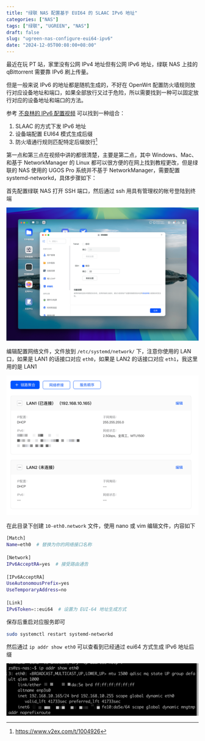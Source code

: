 ```yaml
---
title: "绿联 NAS 配置基于 EUI64 的 SLAAC IPv6 地址"
categories: ["NAS"]
tags: ["绿联", "UGREEN", "NAS"]
draft: false
slug: "ugreen-nas-configure-eui64-ipv6"
date: "2024-12-05T00:08:00+08:00"
---
```


最近在玩 PT 站，家里没有公网 IPv4 地址但有公网 IPv6 地址，绿联 NAS 上挂的 qBittorrent 需要靠 IPv6 刷上传量。

但是一般来说 IPv6 的地址都是随机生成的，不好在 OpenWrt 配置防火墙规则放行对应设备地址和端口，如果全部放行又过于危险，所以需要找到一种可以固定放行对应的设备地址和端口的方法。

参考 [不良林的 IPv6 配置视频](https://www.youtube.com/watch?v=klQ6JbZEeJ0&list=PL5TbbtexT8T293fBi4i5MOf4OjdLQ3hUa&index=6) 可以找到一种组合：

1. SLAAC 的方式下发 IPv6 地址
2. 设备端配置 EUI64 模式生成后缀 
3. 防火墙通行规则匹配特定后缀放行[^1]

第一点和第三点在视频中讲的都很清楚，主要是第二点，其中 Windows、Mac、和基于 NetworkManager 的 Linux 都可以很方便的在网上找到教程更改，但是绿联的 NAS 使用的 UGOS Pro 系统并不基于 NetworkManager，需要配置 systemd-networkd，具体步骤如下：

首先配置绿联 NAS 打开 SSH 端口，然后通过 ssh 用具有管理权的帐号登陆到终端

![open-ssh](/images/configure-ugreen-nas-eui64/open-ssh.png)

编辑配置网络文件，文件放到 `/etc/systemd/network/` 下，注意你使用的 LAN 口，如果是 LAN1 的话接口对应 `eth0`，如果是 LAN2 的话接口对应 `eth1`，我这里用的是 LAN1

![lan1](/images/configure-ugreen-nas-eui64/lan1.png)

在此目录下创建 `10-eth0.network` 文件，使用 nano 或 vim 编辑文件，内容如下

```bash
[Match]
Name=eth0  # 替换为你的网络接口名称

[Network]
IPv6AcceptRA=yes  # 接受路由通告

[IPv6AcceptRA]
UseAutonomousPrefix=yes
UseTemporaryAddress=no

[Link]
IPv6Token=::eui64  # 设置为 EUI-64 地址生成方式
```

保存后重启对应服务即可

```bash
sudo systemctl restart systemd-networkd
```

然后通过 `ip addr show eth0` 可以查看到已经通过 eui64 方式生成 IPv6 地址后缀

![success](/images/configure-ugreen-nas-eui64/eui64.png)



[^1]:https://www.v2ex.com/t/1004926
